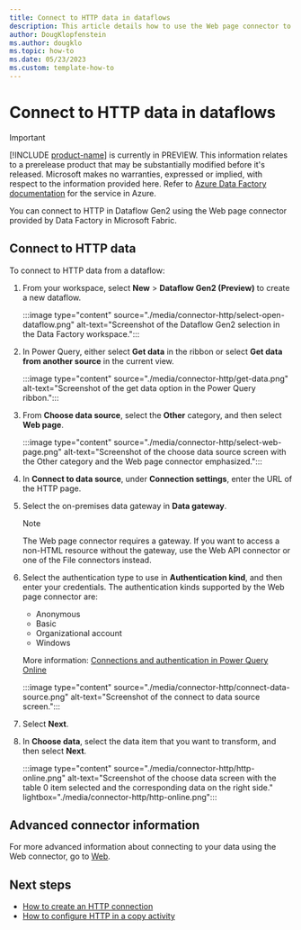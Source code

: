 ```yaml
---
title: Connect to HTTP data in dataflows
description: This article details how to use the Web page connector to connect to HTTP in dataflows.
author: DougKlopfenstein
ms.author: dougklo
ms.topic: how-to
ms.date: 05/23/2023
ms.custom: template-how-to 
---
```


# Connect to HTTP data in dataflows

> [!IMPORTANT]
> [!INCLUDE [product-name](../includes/product-name.md)] is currently in PREVIEW.
> This information relates to a prerelease product that may be substantially modified before it's released. Microsoft makes no warranties, expressed or implied, with respect to the information provided here. Refer to [Azure Data Factory documentation](/azure/data-factory/) for the service in Azure.

You can connect to HTTP in Dataflow Gen2 using the Web page connector provided by Data Factory in Microsoft Fabric.

## Connect to HTTP data

To connect to HTTP data from a dataflow:

1. From your workspace, select **New** > **Dataflow Gen2 (Preview)** to create a new dataflow.

   :::image type="content" source="./media/connector-http/select-open-dataflow.png" alt-text="Screenshot of the Dataflow Gen2 selection in the Data Factory workspace.":::

1. In Power Query, either select **Get data** in the ribbon or select **Get data from another source** in the current view.

   :::image type="content" source="./media/connector-http/get-data.png" alt-text="Screenshot of the get data option in the Power Query ribbon.":::

1. From **Choose data source**, select the **Other** category, and then select **Web page**.

   :::image type="content" source="./media/connector-http/select-web-page.png" alt-text="Screenshot of the choose data source screen with the Other category and the Web page connector emphasized.":::

1. In **Connect to data source**, under **Connection settings**, enter the URL of the HTTP page.

1. Select the on-premises data gateway in **Data gateway**.

   >[!NOTE]
   >The Web page connector requires a gateway. If you want to access a non-HTML resource without the gateway, use the Web API connector or one of the File connectors instead.

1. Select the authentication type to use in **Authentication kind**, and then enter your credentials. The authentication kinds supported by the Web page connector are:

   - Anonymous
   - Basic
   - Organizational account
   - Windows

   More information: [Connections and authentication in Power Query Online](/power-query/connection-authentication-pqo)

   :::image type="content" source="./media/connector-http/connect-data-source.png" alt-text="Screenshot of the connect to data source screen.":::

1. Select **Next**.

1. In **Choose data**, select the data item that you want to transform, and then select **Next**.

   :::image type="content" source="./media/connector-http/http-online.png" alt-text="Screenshot of the choose data screen with the table 0 item selected and the corresponding data on the right side." lightbox="./media/connector-http/http-online.png":::

## Advanced connector information

For more advanced information about connecting to your data using the Web connector, go to [Web](/power-query/connectors/web).

## Next steps

- [How to create an HTTP connection](connector-http.md)
- [How to configure HTTP in a copy activity](connector-http-copy-activity.md)

